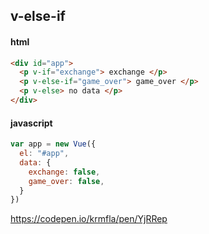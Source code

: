 ## v-else-if

#### html

```html
<div id="app">
  <p v-if="exchange"> exchange </p>
  <p v-else-if="game_over"> game_over </p>
  <p v-else> no data </p>
</div>
```

#### javascript

```js
var app = new Vue({
  el: "#app",
  data: {
    exchange: false,
    game_over: false,
  }
})
```

https://codepen.io/krmfla/pen/YjRRep
